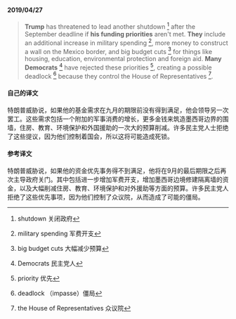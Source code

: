 #### 2019/04/27

> **Trump** has threatened to lead another shutdown [^1] after the September deadline if **his funding priorities** aren't met. **They** include an additional increase in military spending [^2], more money to construct a wall on the Mexico border, and big budget cuts [^3] for things like housing, education, environmental protection and foreign aid. **Many Democrats** [^4] have rejected these priorities [^5], creating a possible deadlock [^6] because they control the House of Representatives [^7]. 



#### 自己的译文

特朗普威胁说，如果他的基金需求在九月的期限前没有得到满足，他会领导另一次罢工。这些需求包括一个附加的军事消费的增长，更多金钱来筑造墨西哥边界的围墙，住房、教育、环境保护和外国援助的一次大的预算削减。许多民主党人士拒绝了这些提议，因为他们控制着国会，所以这将可能造成死锁。



#### 参考译文

特朗普威胁说，如果他的资金优先事务得不到满足，他将在9月的最后期限之后再次主导政府关门。其中包括进一步增加军费开支，增加墨西哥边境修建隔离墙的资金，以及大幅削减住房、教育、环境保护和对外援助等方面的预算。许多民主党人拒绝了这些优先事项，因为他们控制了众议院，从而造成了可能的僵局。



[^1]: shutdown 关闭政府
[^2]: military spending 军费开支
[^3]: big budget cuts 大幅减少预算
[^4]: Democrats 民主党人
[^5]: priority 优先
[^6]: deadlock （impasse）僵局
[^7]: the House of Representatives 众议院